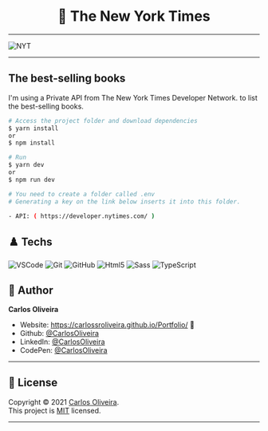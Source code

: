 <h1 align="center"> 🏴󠁧󠁢󠁥󠁮󠁧󠁿 The New York Times </h1>

---
![NYT](https://user-images.githubusercontent.com/63623377/127755639-4c27808f-3638-41b7-89a3-8f4a74788625.gif)


---

## The best-selling books

I'm using a Private API from The New York Times Developer Network. to list the best-selling books.


```bash
# Access the project folder and download dependencies
$ yarn install
or
$ npm install
```

```bash
# Run
$ yarn dev
or
$ npm run dev
```

```bash
# You need to create a folder called .env
# Generating a key on the link below inserts it into this folder.

- API: ( https://developer.nytimes.com/ )
```

## ♟️ Techs


![VSCode](https://img.shields.io/badge/-VSCode-0085D1?style=flat-square&logo=visual-studio-code&logoColor=white)
![Git](https://img.shields.io/badge/-Git-F05032?style=flat-square&logo=git&logoColor=white)
![GitHub](https://img.shields.io/badge/-GitHub-212121?style=flat-square&logo=GitHub&logoColor=white)
![Html5](https://img.shields.io/badge/-Html5-DD4B25?style=flat-square&logo=Html5&logoColor=white)
![Sass](https://img.shields.io/badge/-Sass-C76494?style=flat-square&logo=Sass&logoColor=white)
![TypeScript](https://img.shields.io/badge/-TypeScript-2F74C0?style=flat-square&logo=TypeScript&logoColor=white)



## 👤 Author

**Carlos Oliveira**

- Website: https://carlossroliveira.github.io/Portfolio/ 🖤
- Github: [@CarlosOliveira](https://github.com/carlossroliveira)
- LinkedIn: [@CarlosOliveira](https://www.linkedin.com/in/carlos-oliveira-ab93941a1/)
- CodePen: [@CarlosOliveira](https://codepen.io/carlosjs)

---

## 📝 License

Copyright © 2021 [Carlos Oliveira](https://github.com/carlossroliveira).<br />
This project is [MIT](https://opensource.org/licenses/MIT) licensed.

---
